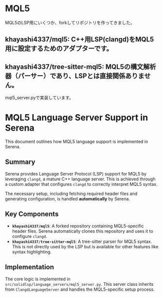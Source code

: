 # MQL5
MQL5のLSP用にいくつか、forkしてリポジトリを作ってきました。

## khayashi4337/mql5: C++用LSP(clangd)をMQL5用に設定するためのアダプターです。
## khayashi4337/tree-sitter-mql5: MQL5の構文解析器（パーサー）であり、LSPとは直接関係ありません。

mql5_server.pyで実装しています。

# MQL5 Language Server Support in Serena

This document outlines how MQL5 language support is implemented in Serena.

## Summary

Serena provides Language Server Protocol (LSP) support for MQL5 by leveraging `clangd`, a mature C++ language server. This is achieved through a custom adapter that configures `clangd` to correctly interpret MQL5 syntax.

The necessary setup, including fetching required header files and generating configuration, is handled **automatically** by Serena.

## Key Components

*   **`khayashi4337/mql5`**: A forked repository containing MQL5-specific header files. Serena automatically clones this repository and uses it to configure `clangd`.
*   **`khayashi4337/tree-sitter-mql5`**: A tree-sitter parser for MQL5 syntax. This is not directly used by the LSP but is available for other features like syntax highlighting.

## Implementation

The core logic is implemented in `src/solidlsp/language_servers/mql5_server.py`. This server class inherits from `ClangdLanguageServer` and handles the MQL5-specific setup process.
